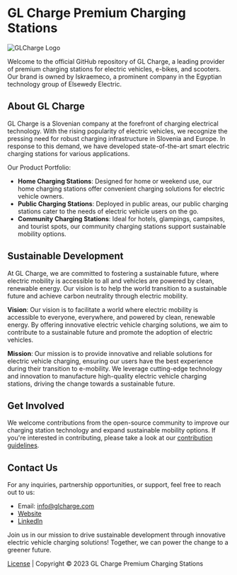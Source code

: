 # GL Charge Premium Charging Stations

![GLCharge Logo](https://glcharge.com/wp-content/uploads/2021/06/glcharge-logotip-bel.png)

Welcome to the official GitHub repository of GL Charge, a leading provider of premium charging stations for electric vehicles, e-bikes, and scooters. Our brand is owned by Iskraemeco, a prominent company in the Egyptian technology group of Elsewedy Electric.

## About GL Charge

GL Charge is a Slovenian company at the forefront of charging electrical technology. With the rising popularity of electric vehicles, we recognize the pressing need for robust charging infrastructure in Slovenia and Europe. In response to this demand, we have developed state-of-the-art smart electric charging stations for various applications.

Our Product Portfolio:

- **Home Charging Stations**: Designed for home or weekend use, our home charging stations offer convenient charging solutions for electric vehicle owners.
- **Public Charging Stations**: Deployed in public areas, our public charging stations cater to the needs of electric vehicle users on the go.
- **Community Charging Stations**: Ideal for hotels, glampings, campsites, and tourist spots, our community charging stations support sustainable mobility options.

## Sustainable Development

At GL Charge, we are committed to fostering a sustainable future, where electric mobility is accessible to all and vehicles are powered by clean, renewable energy. Our vision is to help the world transition to a sustainable future and achieve carbon neutrality through electric mobility.

**Vision**: Our vision is to facilitate a world where electric mobility is accessible to everyone, everywhere, and powered by clean, renewable energy. By offering innovative electric vehicle charging solutions, we aim to contribute to a sustainable future and promote the adoption of electric vehicles.

**Mission**: Our mission is to provide innovative and reliable solutions for electric vehicle charging, ensuring our users have the best experience during their transition to e-mobility. We leverage cutting-edge technology and innovation to manufacture high-quality electric vehicle charging stations, driving the change towards a sustainable future.

## Get Involved

We welcome contributions from the open-source community to improve our charging station technology and expand sustainable mobility options. If you're interested in contributing, please take a look at our [contribution guidelines](CONTRIBUTING.md).

## Contact Us

For any inquiries, partnership opportunities, or support, feel free to reach out to us:

- Email: info@glcharge.com
- [Website](https://glcharge.com)
- [LinkedIn](https://www.linkedin.com/company/gl-charge/)

Join us in our mission to drive sustainable development through innovative electric vehicle charging solutions! Together, we can power the change to a greener future.

[License](LICENSE) | Copyright &copy; 2023 GL Charge Premium Charging Stations
